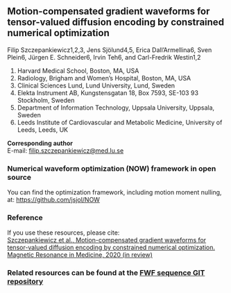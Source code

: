 ## Motion-compensated gradient waveforms for tensor-valued diffusion encoding by constrained numerical optimization

Filip Szczepankiewicz1,2,3, Jens Sjölund4,5, Erica Dall’Armellina6, Sven Plein6, Jürgen E. Schneider6, Irvin Teh6, and Carl-Fredrik Westin1,2

1. Harvard Medical School, Boston, MA, USA
2. Radiology, Brigham and Women’s Hospital, Boston, MA, USA
3. Clinical Sciences Lund, Lund University, Lund, Sweden
4. Elekta Instrument AB, Kungstensgatan 18, Box 7593, SE-103 93 Stockholm, Sweden
5. Department of Information Technology, Uppsala University, Uppsala, Sweden
6. Leeds Institute of Cardiovascular and Metabolic Medicine, University of Leeds, Leeds, UK


**Corresponding author**  
E-mail: filip.szczepankiewicz@med.lu.se

### Numerical waveform optimization (NOW) framework in open source
You can find the optimization framework, including motion moment nulling, at: https://github.com/jsjol/NOW


### Reference
If you use these resources, please cite:  
[Szczepankiewicz et al., Motion-compensated gradient waveforms for tensor-valued diffusion encoding by constrained numerical optimization. Magnetic Resonance in Medicine, 2020 (in review)]()


### Related resources can be found at the [FWF sequence GIT repository](https://github.com/filip-szczepankiewicz/fwf_seq_resources)
